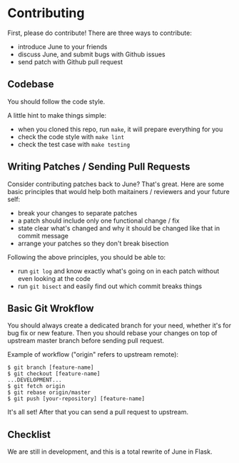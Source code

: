 # Contributing

First, please do contribute! There are three ways to contribute:

- introduce June to your friends
- discuss June, and submit bugs with Github issues
- send patch with Github pull request


## Codebase

You should follow the code style.

A little hint to make things simple:

- when you cloned this repo, run `make`, it will prepare everything for you
- check the code style with `make lint`
- check the test case with `make testing`


## Writing Patches / Sending Pull Requests

Consider contributing patches back to June? That's great. Here are some basic principles that would help both maitainers / reviewers and your future self:

- break your changes to separate patches
- a patch should include only one functional change / fix
- state clear what's changed and why it should be changed like that in commit message
- arrange your patches so they don't break bisection

Following the above principles, you should be able to:

- run `git log` and know exactly what's going on in each patch without even looking at the code
- run `git bisect` and easily find out which commit breaks things


## Basic Git Wrokflow

You should always create a dedicated branch for your need, whether it's for bug fix or new feature. Then you should rebase your changes on top of upstream master branch before sending pull request.

Example of workflow ("origin" refers to upstream remote):

```
$ git branch [feature-name]
$ git checkout [feature-name]
...DEVELOPMENT...
$ git fetch origin
$ git rebase origin/master
$ git push [your-repository] [feature-name]
```

It's all set! After that you can send a pull request to upstream.

## Checklist

We are still in development, and this is a total rewrite of June in Flask.
